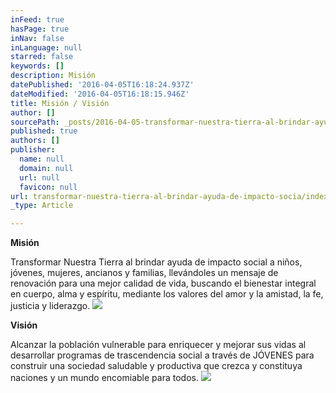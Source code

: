 ```yaml
---
inFeed: true
hasPage: true
inNav: false
inLanguage: null
starred: false
keywords: []
description: Misión
datePublished: '2016-04-05T16:18:24.937Z'
dateModified: '2016-04-05T16:18:15.946Z'
title: Misión / Visión
author: []
sourcePath: _posts/2016-04-05-transformar-nuestra-tierra-al-brindar-ayuda-de-impacto-socia.md
published: true
authors: []
publisher:
  name: null
  domain: null
  url: null
  favicon: null
url: transformar-nuestra-tierra-al-brindar-ayuda-de-impacto-socia/index.html
_type: Article

---
```

**Misión**

Transformar Nuestra Tierra al brindar ayuda de impacto social a niños, jóvenes, mujeres, ancianos y familias, llevándoles un mensaje de renovación para una mejor calidad de vida, buscando el bienestar integral en cuerpo, alma y espíritu, mediante los valores del amor y la amistad, la fe, justicia y liderazgo.
![](https://the-grid-user-content.s3-us-west-2.amazonaws.com/ba25fff8-afc9-41b0-b0c7-73bb3a9f93ff.jpg)

**Visión**

Alcanzar la población vulnerable para enriquecer y mejorar sus vidas al desarrollar programas de trascendencia social a través de JÓVENES para construir una sociedad saludable y productiva que crezca y constituya naciones y un mundo encomiable para todos.
![](https://the-grid-user-content.s3-us-west-2.amazonaws.com/c2e85737-f030-41e1-80a0-0a6fa0fac355.jpg)